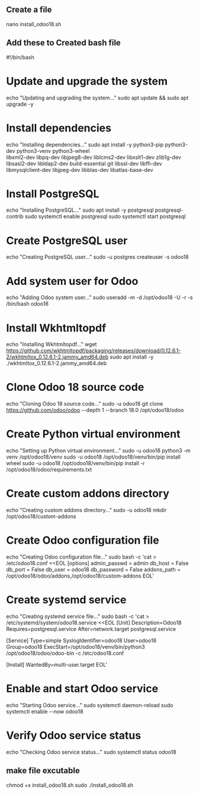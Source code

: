 ## Create a file
nano install_odoo18.sh

## Add these to Created bash file
#!/bin/bash

# Update and upgrade the system
echo "Updating and upgrading the system..."
sudo apt update && sudo apt upgrade -y

# Install dependencies
echo "Installing dependencies..."
sudo apt install -y python3-pip python3-dev python3-venv python3-wheel \
    libxml2-dev libpq-dev libjpeg8-dev liblcms2-dev libxslt1-dev zlib1g-dev \
    libsasl2-dev libldap2-dev build-essential git libssl-dev libffi-dev \
    libmysqlclient-dev libjpeg-dev libblas-dev libatlas-base-dev

# Install PostgreSQL
echo "Installing PostgreSQL..."
sudo apt install -y postgresql postgresql-contrib
sudo systemctl enable postgresql
sudo systemctl start postgresql

# Create PostgreSQL user
echo "Creating PostgreSQL user..."
sudo -u postgres createuser -s odoo18

# Add system user for Odoo
echo "Adding Odoo system user..."
sudo useradd -m -d /opt/odoo18 -U -r -s /bin/bash odoo18

# Install Wkhtmltopdf
echo "Installing Wkhtmltopdf..."
wget https://github.com/wkhtmltopdf/packaging/releases/download/0.12.6.1-2/wkhtmltox_0.12.6.1-2.jammy_amd64.deb
sudo apt install -y ./wkhtmltox_0.12.6.1-2.jammy_amd64.deb

# Clone Odoo 18 source code
echo "Cloning Odoo 18 source code..."
sudo -u odoo18 git clone https://github.com/odoo/odoo --depth 1 --branch 18.0 /opt/odoo18/odoo

# Create Python virtual environment
echo "Setting up Python virtual environment..."
sudo -u odoo18 python3 -m venv /opt/odoo18/venv
sudo -u odoo18 /opt/odoo18/venv/bin/pip install wheel
sudo -u odoo18 /opt/odoo18/venv/bin/pip install -r /opt/odoo18/odoo/requirements.txt

# Create custom addons directory
echo "Creating custom addons directory..."
sudo -u odoo18 mkdir /opt/odoo18/custom-addons

# Create Odoo configuration file
echo "Creating Odoo configuration file..."
sudo bash -c 'cat > /etc/odoo18.conf <<EOL
[options]
admin_passwd = admin
db_host = False
db_port = False
db_user = odoo18
db_password = False
addons_path = /opt/odoo18/odoo/addons,/opt/odoo18/custom-addons
EOL'

# Create systemd service
echo "Creating systemd service file..."
sudo bash -c 'cat > /etc/systemd/system/odoo18.service <<EOL
[Unit]
Description=Odoo18
Requires=postgresql.service
After=network.target postgresql.service

[Service]
Type=simple
SyslogIdentifier=odoo18
User=odoo18
Group=odoo18
ExecStart=/opt/odoo18/venv/bin/python3 /opt/odoo18/odoo/odoo-bin -c /etc/odoo18.conf

[Install]
WantedBy=multi-user.target
EOL'

# Enable and start Odoo service
echo "Starting Odoo service..."
sudo systemctl daemon-reload
sudo systemctl enable --now odoo18

# Verify Odoo service status
echo "Checking Odoo service status..."
sudo systemctl status odoo18


## make file excutable
chmod +x install_odoo18.sh
sudo ./install_odoo18.sh
